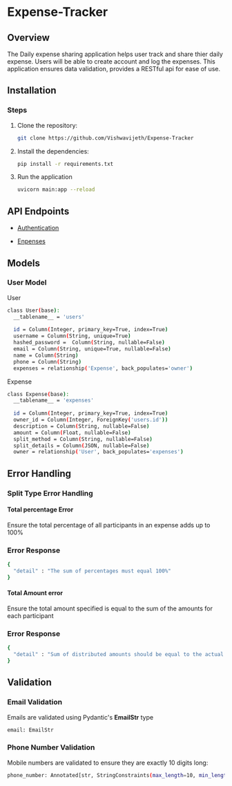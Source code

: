 # Expense-Tracker

## Overview
The Daily expense sharing application helps user track and share thier daily expense. Users will be able to create account and log the expenses. This application ensures data validation, provides a RESTful api for ease of use.

## Installation

### Steps

  1. Clone the repository:
     ```bash
     git clone https://github.com/Vishwavijeth/Expense-Tracker

  2. Install the dependencies:
     ```bash
     pip install -r requirements.txt

  3. Run the application
     ```bash
     uvicorn main:app --reload

## API Endpoints
- [Authentication](https://github.com/Vishwavijeth/Expense-Tracker/blob/main/route/route.md)

- [Enpenses](https://github.com/Vishwavijeth/Expense-Tracker/blob/main/route/expense.md)

## Models

### User Model
  User
  ```bash
class User(base):
    __tablename__ = 'users'
    
    id = Column(Integer, primary_key=True, index=True)
    username = Column(String, unique=True)
    hashed_password =  Column(String, nullable=False)
    email = Column(String, unique=True, nullable=False)
    name = Column(String)
    phone = Column(String)
    expenses = relationship('Expense', back_populates='owner')
```

  Expense
  ```bash
class Expense(base):
    __tablename__ = 'expenses'
    
    id = Column(Integer, primary_key=True, index=True)
    owner_id = Column(Integer, ForeignKey('users.id'))
    description = Column(String, nullable=False)
    amount = Column(Float, nullable=False)
    split_method = Column(String, nullable=False)
    split_details = Column(JSON, nullable=False)
    owner = relationship('User', back_populates='expenses')
```

## Error Handling

### Split Type Error Handling

#### Total percentage Error
Ensure the total percentage of all participants in an expense adds up to 100%

### Error Response
```bash
{
  "detail" : "The sum of percentages must equal 100%"
}
```

#### Total Amount error
Ensure the total amount specified is equal to the sum of the amounts for each participant

### Error Response
```bash
{
  "detail" : "Sum of distributed amounts should be equal to the actual amount"
}
```

## Validation

### Email Validation
Emails are validated using Pydantic's **EmailStr** type
```bash
email: EmailStr
```

### Phone Number Validation
Mobile numbers are validated to ensure they are exactly 10 digits long:
```bash
phone_number: Annotated[str, StringConstraints(max_length=10, min_length=10, pattern=r'^\d{10}$')]
```

